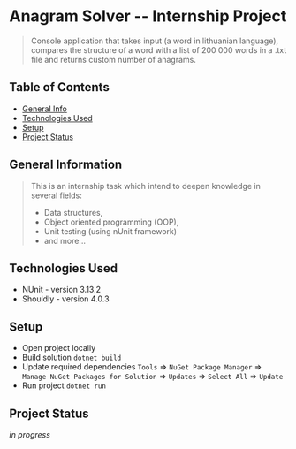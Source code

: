 # Anagram Solver -- Internship Project

> Console application that takes input (a word in lithuanian language), compares 
> the structure of a word with a list of 200 000 words in a .txt file and returns custom 
> number of anagrams.


## Table of Contents
* [General Info](#general-information)
* [Technologies Used](#technologies-used)
* [Setup](#setup)
* [Project Status](#project-status)

## General Information

> This is an internship task which intend to deepen knowledge in several fields:
> *  Data structures,
> *  Object oriented programming (OOP),
> *  Unit testing (using nUnit framework)
> *  and more...

## Technologies Used

- NUnit - version 3.13.2
- Shouldly - version 4.0.3

## Setup

- Open project locally
- Build solution `dotnet build`
- Update required dependencies `Tools` => `NuGet Package Manager` => `Manage NuGet Packages for Solution` => `Updates` => `Select All` => `Update`
- Run project `dotnet run`

## Project Status

_in progress_